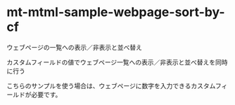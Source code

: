 mt-mtml-sample-webpage-sort-by-cf
=================================

ウェブページの一覧への表示／非表示と並べ替え

カスタムフィールドの値でウェブページ一覧への表示／非表示と並べ替えを同時に行う  

こちらのサンプルを使う場合は、ウェブページに数字を入力できるカスタムフィールドが必要です。  
